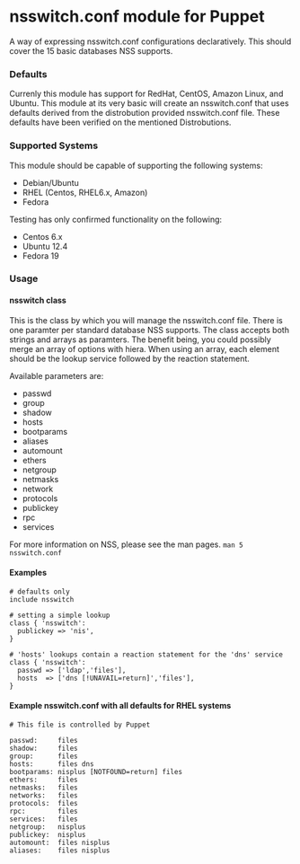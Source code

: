 # nsswitch.conf module for Puppet

A way of expressing nsswitch.conf configurations declaratively. This
should cover the 15 basic databases NSS supports. 

### Defaults

Currenly this module has support for RedHat, CentOS, Amazon Linux, and
Ubuntu. This module at its very basic will create an nsswitch.conf that
uses defaults derived from the distrobution provided nsswitch.conf file.
These defaults have been verified on the mentioned Distrobutions.

### Supported Systems
This module should be capable of supporting the following systems:
 * Debian/Ubuntu
 * RHEL (Centos, RHEL6.x, Amazon)
 * Fedora

Testing has only confirmed functionality on the following:
  * Centos 6.x
  * Ubuntu 12.4
  * Fedora 19

### Usage

#### nsswitch class

This is the class by which you will manage the nsswitch.conf file. There
is one paramter per standard database NSS supports. The class accepts both strings 
and arrays as paramters. The benefit being, you could possibly merge an array
of options with hiera. When using an array, each element should be the
lookup service followed by the reaction statement.

Available parameters are:

* passwd
* group
* shadow
* hosts
* bootparams
* aliases
* automount
* ethers
* netgroup
* netmasks
* network
* protocols
* publickey
* rpc
* services


For more information on NSS, please see the man pages. `man 5 nsswitch.conf`

#### Examples

```Puppet
# defaults only
include nsswitch

# setting a simple lookup
class { 'nsswitch':
  publickey => 'nis',
}

# 'hosts' lookups contain a reaction statement for the 'dns' service
class { 'nsswitch':
  passwd => ['ldap','files'],
  hosts  => ['dns [!UNAVAIL=return]','files'],
}
```
    
#### Example nsswitch.conf with all defaults for RHEL systems

    # This file is controlled by Puppet

    passwd:     files
    shadow:     files
    group:      files
    hosts:      files dns
    bootparams: nisplus [NOTFOUND=return] files
    ethers:     files
    netmasks:   files
    networks:   files
    protocols:  files
    rpc:        files
    services:   files
    netgroup:   nisplus
    publickey:  nisplus
    automount:  files nisplus
    aliases:    files nisplus

